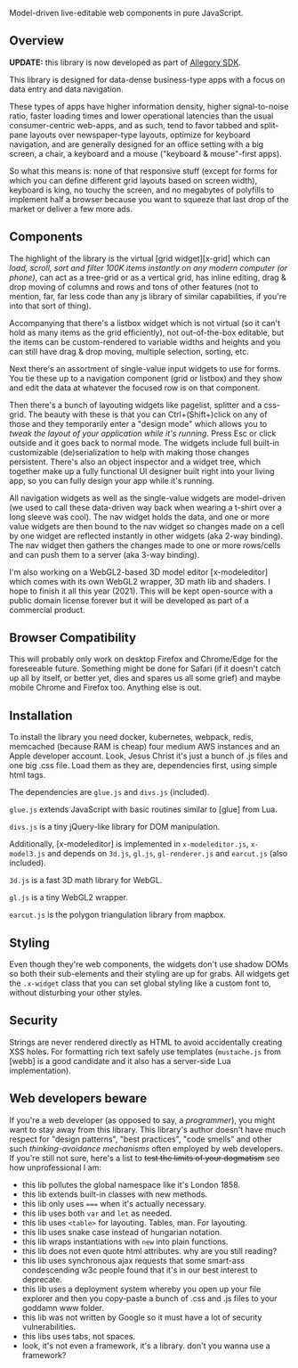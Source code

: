 
Model-driven live-editable web components in pure JavaScript.

## Overview

__UPDATE:__ this library is now developed as part of [Allegory SDK](https://github.com/allegory-software/allegory-sdk).

This library is designed for data-dense business-type apps with a focus
on data entry and data navigation.

These types of apps have higher information density, higher signal-to-noise
ratio, faster loading times and lower operational latencies than the usual
consumer-centric web-apps, and as such, tend to favor tabbed and split-pane
layouts over newspaper-type layouts, optimize for keyboard navigation,
and are generally designed for an office setting with a big screen, a chair,
a keyboard and a mouse ("keyboard & mouse"-first apps).

So what this means is: none of that responsive stuff (except for forms
for which you can define different grid layouts based on screen width),
keyboard is king, no touchy the screen, and no megabytes of polyfills
to implement half a browser because you want to squeeze that last drop
of the market or deliver a few more ads.

## Components

The highlight of the library is the virtual [grid widget][x-grid]
which can *load, scroll, sort and filter 100K items instantly on any modern
computer (or phone)*, can act as a tree-grid or as a vertical grid, has
inline editing, drag & drop moving of columns and rows and tons of other
features (not to mention, far, far less code than any js library of similar
capabilities, if you're into that sort of thing).

Accompanying that there's a listbox widget which is not virtual (so it can't
hold as many items as the grid efficiently), not out-of-the-box editable,
but the items can be custom-rendered to variable widths and heights and you
can still have drag & drop moving, multiple selection, sorting, etc.

Next there's an assortment of single-value input widgets to use for forms.
You tie these up to a navigation component (grid or listbox) and they show
and edit the data at whatever the focused row is on that component.

Then there's a bunch of layouting widgets like pagelist, splitter and
a css-grid. The beauty with these is that you can Ctrl+(Shift+)click on
any of those and they temporarily enter a "design mode" which allows you
to *tweak the layout of your application while it's running*. Press Esc
or click outside and it goes back to normal mode. The widgets include
full built-in customizable (de)serialization to help with making those
changes persistent. There's also an object inspector and a widget tree,
which together make up a fully functional UI designer built right into
your living app, so you can fully design your app while it's running.

All navigation widgets as well as the single-value widgets are model-driven
(we used to call these data-driven way back when wearing a t-shirt over
a long sleeve was cool). The nav widget holds the data, and one or more
value widgets are then bound to the nav widget so changes made on a cell
by one widget are reflected instantly in other widgets (aka 2-way binding).
The nav widget then gathers the changes made to one or more rows/cells and
can push them to a server (aka 3-way binding).

I'm also working on a WebGL2-based 3D model editor [x-modeleditor] which
comes with its own WebGL2 wrapper, 3D math lib and shaders. I hope to finish
it all this year (2021). This will be kept open-source with a public domain
license forever but it will be developed as part of a commercial product.

## Browser Compatibility

This will probably only work on desktop Firefox and Chrome/Edge for the
foreseeable future. Something might be done for Safari (if it doesn't catch
up all by itself, or better yet, dies and spares us all some grief) and
maybe mobile Chrome and Firefox too. Anything else is out.

## Installation

To install the library you need docker, kubernetes, webpack, redis, memcached
(because RAM is cheap) four medium AWS instances and an Apple developer
account. Look, Jesus Christ it's just a bunch of .js files and one big .css
file. Load them as they are, dependencies first, using simple html tags.

The dependencies are `glue.js` and `divs.js` (included).

`glue.js` extends JavaScript with basic routines similar to [glue] from Lua.

`divs.js` is a tiny jQuery-like library for DOM manipulation.

Additionally, [x-modeleditor] is implemented in `x-modeleditor.js`,
`x-model3.js` and depends on `3d.js`, `gl.js`, `gl-renderer.js`
and `earcut.js` (also included).

`3d.js` is a fast 3D math library for WebGL.

`gl.js` is a tiny WebGL2 wrapper.

`earcut.js` is the polygon triangulation library from mapbox.

## Styling

Even though they're web components, the widgets don't use shadow DOMs so
both their sub-elements and their styling are up for grabs. All widgets
get the `.x-widget` class that you can set global styling like a custom
font to, without disturbing your other styles.

## Security

Strings are never rendered directly as HTML to avoid accidentally creating
XSS holes. For formatting rich text safely use templates (`mustache.js` from
[webb] is a good candidate and it also has a server-side Lua implementation).

## Web developers beware

If you're a web developer (as opposed to say, a _programmer_), you might want
to stay away from this library. This library's author doesn't have much
respect for "design patterns", "best practices", "code smells" and other
such _thinking-avoidance mechanisms_ often employed by web developers.
If you're still not sure, here's a list to
<s>test the limits of your dogmatism</s> see how unprofessional I am:

* this lib pollutes the global namespace like it's London 1858.
* this lib extends built-in classes with new methods.
* this lib only uses `===` when it's actually necessary.
* this lib uses both `var` and `let` as needed.
* this lib uses `<table>` for layouting. Tables, man. For layouting.
* this lib uses snake case instead of hungarian notation.
* this lib wraps instantiations with `new` into plain functions.
* this lib does not even quote html attributes. why are you still reading?
* this lib uses synchronous ajax requests that some smart-ass condescending
w3c people found that it's in our best interest to deprecate.
* this lib uses a deployment system whereby you open up your file explorer
and then you copy-paste a bunch of .css and .js files to your goddamn www folder.
* this lib was not written by Google so it must have a lot of security vulnerabilities.
* this libs uses tabs, not spaces.
* look, it's not even a framework, it's a library. don't you wanna use a framework?
